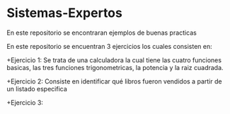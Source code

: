 # Sistemas-Expertos
En este repositorio se encontraran ejemplos de buenas practicas

En este repositorio se encuentran 3 ejercicios los cuales consisten en:

+Ejercicio 1: Se trata de una calculadora la cual tiene las cuatro funciones basicas, las tres funciones trigonometricas, la potencia y la raiz cuadrada.

+Ejercicio 2: Consiste en identificar qué libros fueron vendidos a partir de un listado especifica

+Ejercicio 3: 
